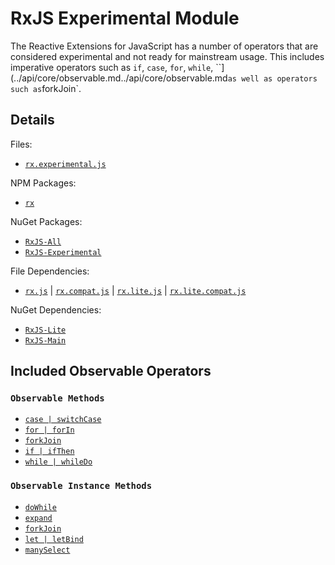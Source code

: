 # RxJS Experimental Module #

The Reactive Extensions for JavaScript has a number of operators that are considered experimental and not ready for mainstream usage.  This includes imperative operators such as `if`, `case`, `for`, `while`, ``](../api/core/observable.md../api/core/observable.md` as well as operators such as `forkJoin`.

## Details ##

Files:
- [`rx.experimental.js`](https://github.com/Reactive-Extensions/RxJS/blob/master/dist/rx.experimental.js)

NPM Packages:
- [`rx`](https://www.npmjs.org/package/rx)

NuGet Packages:
- [`RxJS-All`](http://www.nuget.org/packages/RxJS-All/)
- [`RxJS-Experimental`](http://www.nuget.org/packages/RxJS-Experimental/)

File Dependencies:
- [`rx.js`](https://github.com/Reactive-Extensions/RxJS/blob/master/dist/rx.js) | [`rx.compat.js`](https://github.com/Reactive-Extensions/RxJS/blob/master/dist/rx.compat.js) | [`rx.lite.js`](https://github.com/Reactive-Extensions/RxJS/blob/master/dist/rx.lite.js) | [`rx.lite.compat.js`](https://github.com/Reactive-Extensions/RxJS/blob/master/dist/rx.lite.compat.js)

NuGet Dependencies:
- [`RxJS-Lite`](http://www.nuget.org/packages/RxJS-Lite/)
- [`RxJS-Main`](http://www.nuget.org/packages/RxJS-Main/)

## Included Observable Operators ##

### `Observable Methods`
- [`case | switchCase`](../api/core/operators/case.md)
- [`for | forIn`](../api/core/operators/for.md)
- [`forkJoin`](../api/core/operators/forkjoin.md)
- [`if | ifThen`](../api/core/operators/if.md)
- [`while | whileDo`](../api/core/operators/while.md)

### `Observable Instance Methods`
- [`doWhile`](/api/core/operators/dowhile.md)
- [`expand`](../api/core/operators/expand.md)
- [`forkJoin`](../api/core/operators/forkjoinproto.md)
- [`let | letBind`](../api/core/operators/let.md)
- [`manySelect`](../api/core/operators/manyselect.md)
